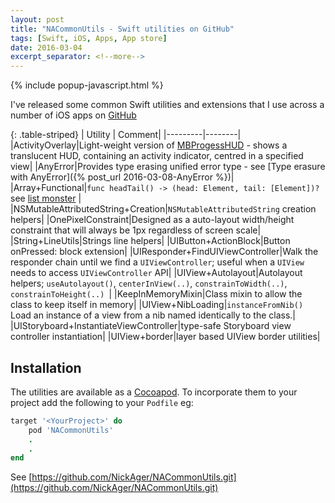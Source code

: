 ```yaml
---
layout: post
title: "NACommonUtils - Swift utilities on GitHub"
tags: [Swift, iOS, Apps, App store]
date: 2016-03-04
excerpt_separator: <!--more-->
---
```

{% include popup-javascript.html %}
<div id="list-monster" style="display:none">
  <div style="background-color:white">
  <br />
  <p style="text-align:center">List monster from <a href="http://learnyouahaskell.com/starting-out">Learn You a Haskell for Great Good!</a></p>
  <img src="http://s3.amazonaws.com/lyah/listmonster.png" style="width:580px;height:290px;" alt="list monster" />
  </div>
</div>

I've released some common Swift utilities and extensions that I use across a number of iOS apps on [GitHub](https://github.com/NickAger/NACommonUtils.git)

{: .table-striped}
| Utility | Comment|
|---------|--------|
|ActivityOverlay|Light-weight version of [MBProgessHUD](https://github.com/jdg/MBProgressHUD) - shows a translucent HUD, containing an activity indicator, centred in a specified view|
|AnyError|Provides type erasing unified error type - see [Type erasure with AnyError]({% post_url 2016-03-08-AnyError %})|
|Array+Functional|`func headTail() -> (head: Element, tail: [Element])?` see <a href="#list-monster" rel="leanModal">list monster</a> |
|NSMutableAttributedString+Creation|`NSMutableAttributedString` creation helpers|
|OnePixelConstraint|Designed as a auto-layout width/height constraint that will always be 1px regardless of screen scale|
|String+LineUtils|Strings line helpers|
|UIButton+ActionBlock|Button onPressed: block extension|
|UIResponder+FindUIViewController|Walk the responder chain until we find a `UIViewController`; useful when a `UIView` needs to access `UIViewController` API|
|UIView+Autolayout|Autolayout helpers; `useAutolayout()`, `centerInView(..)`, `constrainToWidth(..)`, `constrainToHeight(..) `|
|KeepInMemoryMixin|Class mixin to allow the class to keep itself in memory|
|UIView+NibLoading|`instanceFromNib()` Load an instance of a view from a nib named identically to the class.|
|UIStoryboard+InstantiateViewController|type-safe Storyboard view controller instantiation|
|UIView+border|layer based UIView border utilities|

<!--more-->

## Installation

The utilities are available as a [Cocoapod](https://cocoapods.org). To incorporate them to your project add the following to your `Podfile` eg:

```ruby
target '<YourProject>' do
    pod 'NACommonUtils'
    .
    .
end
```


See [https://github.com/NickAger/NACommonUtils.git](https://github.com/NickAger/NACommonUtils.git)
